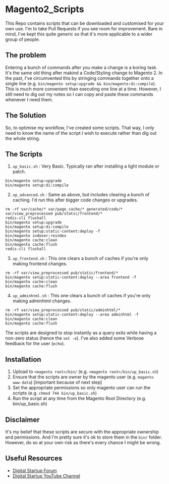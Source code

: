 # Magento2_Scripts

This Repo contains scripts that can be downloaded and customised for your own use. I'm to take Pull Requests if you see room for improvement. Bare in mind, I've kept this quite generic so that it's more applicable to a wider group of people.

## The problem
Entering a bunch of commands after you make a change is a boring task. It's the same old thing after makind a Code/Styling change to Magento 2. In the past, I've circumvented this by stringing commands together onto a single line (e.g. `bin/magento setup:upgrade && bin/magento:di:compile`). This is much more convenient than executing one line at a time. However, I still need to dig out my notes so I can copy and paste these commands whenever I need them.

## The Solution
So, to optimise my workflow, I've created some scripts. That way, I only need to know the name of the script I wish to execute rather than dig out the whole string.

## The Scripts
1. `up_basic.sh` : Very Basic. Typically ran after installing a light module or patch.

```
bin/magento setup:upgrade
bin/magento setup:di:compile
```

2. `up_advanced.sh` : Same as above, but includes clearing a bunch of caching. I'd run this after bigger code changes or upgrades.

```
rm -rf var/cache/* var/page_cache/* generated/code/* var/view_preprocessed pub/static/frontend/*
redis-cli flushall
bin/magento setup:upgrade
bin/magento setup:di:compile
bin/magento setup:static-content:deploy -f
bin/magento indexer:reindex
bin/magento cache:clean
bin/magento cache:flush
redis-cli flushall
```

3. `up_frontend.sh` : This one clears a bunch of caches if you're only making frontend changes.

```
rm -rf var/view_preprocessed pub/static/frontend/*
bin/magento setup:static-content:deploy --area frontend -f
bin/magento cache:clean
bin/magento cache:flush
```

4. `up_adminhtml.sh` : This one clears a bunch of caches if you're only making adminhtml changes.

```
rm -rf var/view_preprocessed pub/static/adminhtml/*
bin/magento setup:static-content:deploy --area adminhtml -f
bin/magento cache:clean
bin/magento cache:flush
```

The scripts are designed to stop instantly as a query exits while having a non-zero status (hence the `set -e`). I've also added some Verbose feedback for the user (`echo`).

## Installation
1. Upload to `<magento root>/bin/` (e.g. `<magento root>/bin/up_basic.sh`)
2. Ensure that the scripts are owner by the magento user (e.g. `magento www-data`) [important because of next step]
3. Set the appropriate permissions so only magento user can run the scripts (e.g. `chmod 744 bin/up_basic.sh`)
4. Run the script at any time from the Magento Root Directory (e.g. bin/up_basic.sh)

## Disclaimer
It's my belief that these scripts are secure with the appropriate ownership and permissions. And I'm pretty sure it's ok to store them in the `bin/` folder. However, do so at your own risk as there's every chance I might be wrong.

## Useful Resources

* [Digital Startup Forum](https://digitalstartup.co.uk/)
* [Digital Startup YouTube Channel](https://www.youtube.com/channel/UCacwUJ5gxGgBXkqea0j122A)

